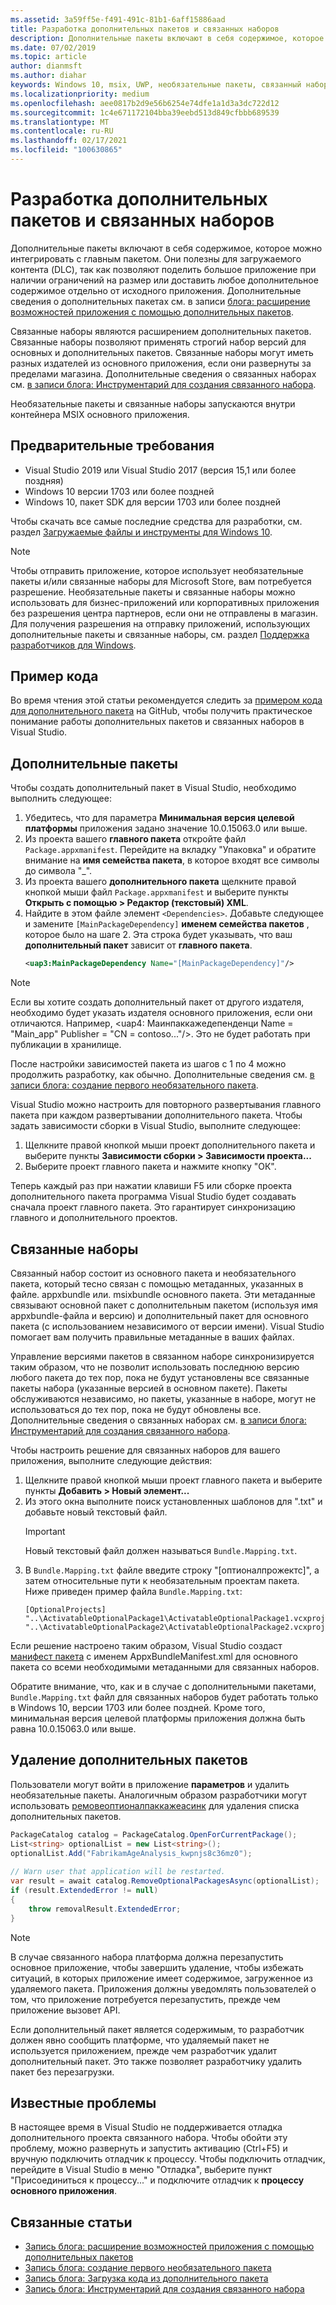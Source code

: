 ```yaml
---
ms.assetid: 3a59ff5e-f491-491c-81b1-6aff15886aad
title: Разработка дополнительных пакетов и связанных наборов
description: Дополнительные пакеты включают в себя содержимое, которое можно интегрировать с главным пакетом. Они полезны для загрузки содержимого (DLC) и других сценариев.
ms.date: 07/02/2019
ms.topic: article
author: dianmsft
ms.author: diahar
keywords: Windows 10, msix, UWP, необязательные пакеты, связанный набор, расширение пакета, Visual Studio
ms.localizationpriority: medium
ms.openlocfilehash: aee0817b2d9e56b6254e74dfe1a1d3a3dc722d12
ms.sourcegitcommit: 1c4e671172104bba39eebd513d849cfbbb689539
ms.translationtype: MT
ms.contentlocale: ru-RU
ms.lasthandoff: 02/17/2021
ms.locfileid: "100630865"
---
```

# <a name="optional-packages-and-related-set-authoring"></a>Разработка дополнительных пакетов и связанных наборов

Дополнительные пакеты включают в себя содержимое, которое можно интегрировать с главным пакетом. Они полезны для загружаемого контента (DLC), так как позволяют поделить большое приложение при наличии ограничений на размер или доставить любое дополнительное содержимое отдельно от исходного приложения. Дополнительные сведения о дополнительных пакетах см. в записи [блога: расширение возможностей приложения с помощью дополнительных пакетов](/archive/blogs/appinstaller/uwpoptionalpackages).

Связанные наборы являются расширением дополнительных пакетов. Связанные наборы позволяют применять строгий набор версий для основных и дополнительных пакетов. Связанные наборы могут иметь разных издателей из основного приложения, если они развернуты за пределами магазина. Дополнительные сведения о связанных наборах см. [в записи блога: Инструментарий для создания связанного набора](/archive/blogs/appinstaller/tooling-to-create-a-related-set).

Необязательные пакеты и связанные наборы запускаются внутри контейнера MSIX основного приложения.

## <a name="prerequisites"></a>Предварительные требования

- Visual Studio 2019 или Visual Studio 2017 (версия 15,1 или более поздняя)
- Windows 10 версии 1703 или более поздней
- Windows 10, пакет SDK для версии 1703 или более поздней

Чтобы скачать все самые последние средства для разработки, см. раздел [Загружаемые файлы и инструменты для Windows 10](https://developer.microsoft.com/windows/downloads).

> [!NOTE]
> Чтобы отправить приложение, которое использует необязательные пакеты и/или связанные наборы для Microsoft Store, вам потребуется разрешение. Необязательные пакеты и связанные наборы можно использовать для бизнес-приложений или корпоративных приложения без разрешения центра партнеров, если они не отправлены в магазин. Для получения разрешения на отправку приложений, использующих дополнительные пакеты и связанные наборы, см. раздел [Поддержка разработчиков для Windows](https://developer.microsoft.com/windows/support).

## <a name="code-sample"></a>Пример кода

Во время чтения этой статьи рекомендуется следить за [примером кода для дополнительного пакета](https://github.com/AppInstaller/OptionalPackageSample) на GitHub, чтобы получить практическое понимание работы дополнительных пакетов и связанных наборов в Visual Studio.

## <a name="optional-packages"></a>Дополнительные пакеты

Чтобы создать дополнительный пакет в Visual Studio, необходимо выполнить следующее:

1. Убедитесь, что для параметра **Минимальная версия целевой платформы** приложения задано значение 10.0.15063.0 или выше.
2. Из проекта вашего **главного пакета** откройте файл `Package.appxmanifest`. Перейдите на вкладку "Упаковка" и обратите внимание на **имя семейства пакета**, в которое входят все символы до символа "_".
3. Из проекта вашего **дополнительного пакета** щелкните правой кнопкой мыши файл `Package.appxmanifest` и выберите пункты **Открыть с помощью > Редактор (текстовый) XML**.
4. Найдите в этом файле элемент `<Dependencies>`. Добавьте следующее и замените `[MainPackageDependency]` **именем семейства пакетов** , которое было на шаге 2. Эта строка будет указывать, что ваш **дополнительный пакет** зависит от **главного пакета**.
    ```XML
    <uap3:MainPackageDependency Name="[MainPackageDependency]"/>
    ```

> [!NOTE]
> Если вы хотите создать дополнительный пакет от другого издателя, необходимо будет указать издателя основного приложения, если они отличаются. Например, <uap4: Маинпаккажедепенденци Name = "Main_app" Publisher = "CN = contoso..."/>. Это не будет работать при публикации в хранилище.

После настройки зависимостей пакета из шагов с 1 по 4 можно продолжить разработку, как обычно. Дополнительные сведения см. [в записи блога: создание первого необязательного пакета](/archive/blogs/appinstaller/build-your-first-optional-package).

Visual Studio можно настроить для повторного развертывания главного пакета при каждом развертывании дополнительного пакета. Чтобы задать зависимости сборки в Visual Studio, выполните следующее:

1. Щелкните правой кнопкой мыши проект дополнительного пакета и выберите пункты **Зависимости сборки > Зависимости проекта...**
2. Выберите проект главного пакета и нажмите кнопку "ОК". 

Теперь каждый раз при нажатии клавиши F5 или сборке проекта дополнительного пакета программа Visual Studio будет создавать сначала проект главного пакета. Это гарантирует синхронизацию главного и дополнительного проектов.

## <a name="related-sets"></a>Связанные наборы

Связанный набор состоит из основного пакета и необязательного пакета, который тесно связан с помощью метаданных, указанных в файле. appxbundle или. msixbundle основного пакета. Эти метаданные связывают основной пакет с дополнительным пакетом (используя имя appxbundle-файла и версию) и дополнительный пакет для основного пакета (с использованием независимого от версии имени). Visual Studio помогает вам получить правильные метаданные в ваших файлах. 

Управление версиями пакетов в связанном наборе синхронизируется таким образом, что не позволит использовать последнюю версию любого пакета до тех пор, пока не будут установлены все связанные пакеты набора (указанные версией в основном пакете). Пакеты обслуживаются независимо, но пакеты, указанные в наборе, могут не использоваться до тех пор, пока не будут обновлены все. Дополнительные сведения о связанных наборах см. [в записи блога: Инструментарий для создания связанного набора](/archive/blogs/appinstaller/tooling-to-create-a-related-set).

Чтобы настроить решение для связанных наборов для вашего приложения, выполните следующие действия:

1. Щелкните правой кнопкой мыши проект главного пакета и выберите пункты **Добавить > Новый элемент...**
2. Из этого окна выполните поиск установленных шаблонов для ".txt" и добавьте новый текстовый файл.
    > [!IMPORTANT]
    > Новый текстовый файл должен называться `Bundle.Mapping.txt`.
3. В `Bundle.Mapping.txt` файле введите строку "[оптионалпрожектс]", а затем относительные пути к необязательным проектам пакета. Ниже приведен пример файла `Bundle.Mapping.txt`:
    ```syntax
    [OptionalProjects]
    "..\ActivatableOptionalPackage1\ActivatableOptionalPackage1.vcxproj"
    "..\ActivatableOptionalPackage2\ActivatableOptionalPackage2.vcxproj"
    ```

Если решение настроено таким образом, Visual Studio создаст [манифест пакета](/uwp/schemas/bundlemanifestschema/bundle-manifest) с именем AppxBundleManifest.xml для основного пакета со всеми необходимыми метаданными для связанных наборов. 

Обратите внимание, что, как и в случае с дополнительными пакетами, `Bundle.Mapping.txt` файл для связанных наборов будет работать только в Windows 10, версии 1703 или более поздней. Кроме того, минимальная версия целевой платформы приложения должна быть равна 10.0.15063.0 или выше.

## <a name="removing-optional-packages"></a>Удаление дополнительных пакетов

Пользователи могут войти в приложение **параметров** и удалить необязательные пакеты. Аналогичным образом разработчики могут использовать [ремовеоптионалпаккажеасинк](/uwp/api/Windows.ApplicationModel.PackageCatalog) для удаления списка дополнительных пакетов. 

```csharp
PackageCatalog catalog = PackageCatalog.OpenForCurrentPackage();
List<string> optionalList = new List<string>();
optionalList.Add("FabrikamAgeAnalysis_kwpnjs8c36mz0");
    
// Warn user that application will be restarted. 
var result = await catalog.RemoveOptionalPackagesAsync(optionalList);
if (result.ExtendedError != null)
{
    throw removalResult.ExtendedError;
}
```
> [!NOTE]
> В случае связанного набора платформа должна перезапустить основное приложение, чтобы завершить удаление, чтобы избежать ситуаций, в которых приложение имеет содержимое, загруженное из удаляемого пакета. Приложения должны уведомлять пользователей о том, что приложение потребуется перезапустить, прежде чем приложение вызовет API.

Если дополнительный пакет является содержимым, то разработчик должен явно сообщить платформе, что удаляемый пакет не используется приложением, прежде чем разработчик удалит дополнительный пакет. Это также позволяет разработчику удалить пакет без перезагрузки.

## <a name="known-issues"></a>Известные проблемы

В настоящее время в Visual Studio не поддерживается отладка дополнительного проекта связанного набора. Чтобы обойти эту проблему, можно развернуть и запустить активацию (Ctrl+F5) и вручную подключить отладчик к процессу. Чтобы подключить отладчик, перейдите в Visual Studio в меню "Отладка", выберите пункт "Присоединиться к процессу..." и подключите отладчик к **процессу основного приложения**.

## <a name="related-articles"></a>Связанные статьи

* [Запись блога: расширение возможностей приложения с помощью дополнительных пакетов](/archive/blogs/appinstaller/uwpoptionalpackages)
* [Запись блога: создание первого необязательного пакета](/archive/blogs/appinstaller/build-your-first-optional-package)
* [Запись блога: Загрузка кода из дополнительного пакета](/archive/blogs/appinstaller/loading-code-from-an-optional-package)
* [Запись блога: Инструментарий для создания связанного набора](/archive/blogs/appinstaller/tooling-to-create-a-related-set)
